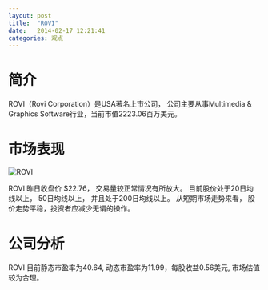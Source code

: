 ```yaml
---
layout: post
title:  "ROVI"
date:   2014-02-17 12:21:41
categories: 观点
---
```


# 简介
ROVI（Rovi Corporation）是USA著名上市公司，
公司主要从事Multimedia & Graphics Software行业，当前市值2223.06百万美元。

# 市场表现

![ROVI](http://finviz.com/chart.ashx?t=ROVI&ty=c&ta=1&p=d&s=l)

ROVI 昨日收盘价 $22.76，
交易量较正常情况有所放大。
目前股价处于20日均线以上，
50日均线以上，
并且处于200日均线以上。
从短期市场走势来看，
股价走势平稳，投资者应减少无谓的操作。

# 公司分析
ROVI 目前静态市盈率为40.64, 动态市盈率为11.99，每股收益0.56美元,
市场估值较为合理。
